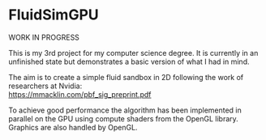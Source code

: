 # FluidSimGPU

WORK IN PROGRESS  


This is my 3rd project for my computer science degree. It is currently in an unfinished state but demonstrates 
a basic version of what I had in mind.

The aim is to create a simple fluid sandbox in 2D following the work of researchers at Nvidia:  
https://mmacklin.com/pbf_sig_preprint.pdf  


To achieve good performance the algorithm has been implemented in parallel on the GPU using compute shaders 
from the OpenGL library. Graphics are also handled by OpenGL.
